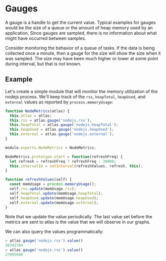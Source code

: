 # Gauges

A gauge is a handle to get the current value. Typical examples for gauges
would be the size of a queue or the amount of heap memory used by an
application.
Since gauges are sampled, there is no information about what might have
occurred between samples.

Consider monitoring the behavior of a queue of tasks. If the data is being
collected once a minute, then a gauge for the size will show the size when
it was sampled. The size may have been much higher or lower at some point
during interval, but that is not known.

## Example

Let's create a simple module that will monitor the memory utilization of the nodejs process. We'll keep track of the `rss`, `heapTotal`, `heapUsed`, and `external` values as reported by `process.memoryUsage`:

```js
function NodeMetrics(atlas) {
  this.atlas = atlas;
  this.rss = atlas.gauge('nodejs.rss');
  this.heapTotal = atlas.gauge('nodejs.heapTotal');
  this.heapUsed = atlas.gauge('nodejs.heapUsed');
  this.external = atlas.gauge('nodejs.external');
}

module.exports.NodeMetrics = NodeMetrics;

NodeMetrics.prototype.start = function(refreshFreq) {
  let refresh = refreshFreq ? refreshFreq : 30000;
  this.intervalId = setInterval(refreshValues, refresh, this);
}

function refreshValues(self) {
  const memUsage = process.memoryUsage();
  self.rss.update(memUsage.rss);
  self.heapTotal.update(memUsage.heapTotal);
  self.heapUsed.update(memUsage.heapUsed);
  self.external.update(memUsage.external);
}
```

Note that we update the value periodically. The last value set before the metrics are sent to atlas is the value that we will observe in our graphs.

We can also query the values programmatically:

```js
> atlas.gauge('nodejs.rss').value()
26742784
> atlas.gauge('nodejs.rss').value()
27095040
```
